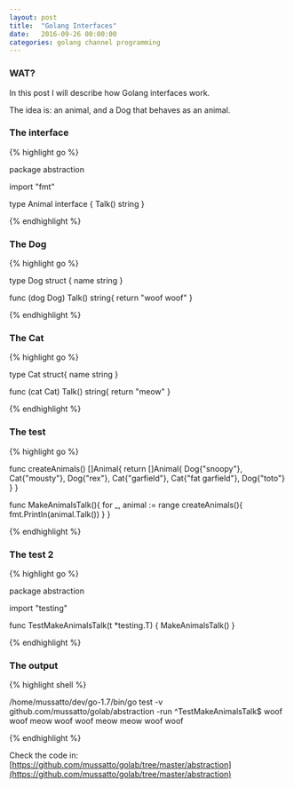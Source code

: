 ```yaml
---
layout: post
title:  "Golang Interfaces"
date:   2016-09-26 00:00:00
categories: golang channel programming
---
```


### WAT?

In this post I will describe how Golang interfaces work.

The idea is: an animal, and a Dog that behaves as an animal.

### The interface

{% highlight go %}

package abstraction

import "fmt"

type Animal interface {
	Talk() string
}

{% endhighlight %}

### The Dog

{% highlight go %}

type Dog struct {
	name string
}

func (dog Dog) Talk() string{
	return "woof woof"
}

{% endhighlight %}

### The Cat

{% highlight go %}

type Cat struct{
	name string
}

func (cat Cat) Talk() string{
	return "meow"
}

{% endhighlight %}

### The test

{% highlight go %}

func createAnimals() []Animal{
	return []Animal{ Dog{"snoopy"}, Cat{"mousty"}, Dog{"rex"}, Cat{"garfield"}, Cat{"fat garfield"}, Dog{"toto"} }
}

func MakeAnimalsTalk(){
	for _, animal := range createAnimals(){
		fmt.Println(animal.Talk())
	}
}

{% endhighlight %}

### The test 2

{% highlight go %}

package abstraction

import "testing"

func TestMakeAnimalsTalk(t *testing.T) {
	MakeAnimalsTalk()
}

{% endhighlight %}

### The output

{% highlight shell %}

/home/mussatto/dev/go-1.7/bin/go test -v github.com/mussatto/golab/abstraction -run ^TestMakeAnimalsTalk$
woof woof
meow
woof woof
meow
meow
woof woof

{% endhighlight %}


Check the code in: [https://github.com/mussatto/golab/tree/master/abstraction](https://github.com/mussatto/golab/tree/master/abstraction)
